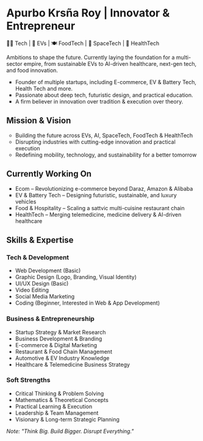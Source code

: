 <!--comment-->
# Apurbo Krsña Roy | Innovator & Entrepreneur
👨‍💻 Tech | 🚗 EVs | 🍽️ FoodTech | 🚀 SpaceTech | 🏥 HealthTech

Ambitions to shape the future. Currently laying the foundation for a multi-sector empire, from sustainable EVs to AI-driven healthcare, next-gen tech, and food innovation.

<ul type="square">
<li>Founder of multiple startups, including E-commerce, EV & Battery Tech, Health Tech and more.</li>
<li>Passionate about deep tech, futuristic design, and practical education.</li>
<li>A firm believer in innovation over tradition & execution over theory.</li>
</ul>


## Mission & Vision
<ul type="circle">
<li> Building the future across EVs, AI, SpaceTech, FoodTech & HealthTech </li>
<li> Disrupting industries with cutting-edge innovation and practical execution</li>
<li> Redefining mobility, technology, and sustainability for a better tomorrow</li>
</ul>


## Currently Working On
<ul type="square">
<li>Ecom – Revolutionizing e-commerce beyond Daraz, Amazon & Alibaba</li>
<li>EV & Battery Tech – Designing futuristic, sustainable, and luxury vehicles</li>
<li>Food & Hospitality – Scaling a sattvic multi-cuisine restaurant chain</li>
<li>HealthTech – Merging telemedicine, medicine delivery & AI-driven healthcare</li>
</ul>


## Skills & Expertise  
### Tech & Development  
- Web Development (Basic)  
- Graphic Design (Logo, Branding, Visual Identity)  
- UI/UX Design (Basic)  
- Video Editing
- Social Media Marketing  
- Coding (Beginner, Interested in Web & App Development)

### Business & Entrepreneurship  
- Startup Strategy & Market Research  
- Business Development & Branding
- E-commerce & Digital Marketing
- Restaurant & Food Chain Management
- Automotive & EV Industry Knowledge
- Healthcare & Telemedicine Business Strategy

### Soft Strengths  
- Critical Thinking & Problem Solving  
- Mathematics & Theoretical Concepts
- Practical Learning & Execution  
- Leadership & Team Management  
- Visionary & Long-term Strategic Planning  

*Note:* *"Think Big. Build Bigger. Disrupt Everything."*  
